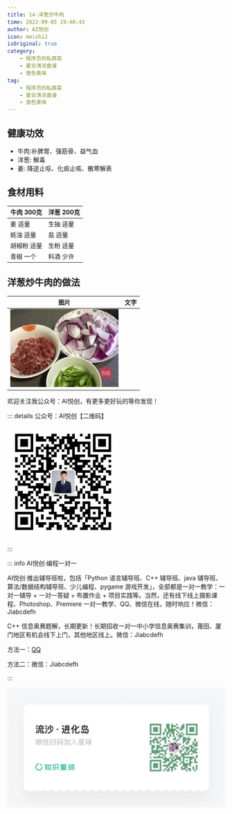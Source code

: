 ```yaml
---
title: 14-洋葱炒牛肉
time: 2022-09-05 19:40:43
author: AI悦创
icon: meishi2
isOriginal: true
category: 
    - 程序员的私房菜
    - 夏日清凉食谱
    - 食色美味
tag:
    - 程序员的私房菜
    - 夏日清凉食谱
    - 食色美味
---
```


## 健康功效

- 牛肉:补脾胃、强筋骨、益气血
- 洋葱: 解毒
- 姜: 降逆止呕、化痰止咳、散寒解表

## 食材用料

| 牛肉 300克  | 洋葱 200克 |
| ----------- | ---------- |
| 姜 适量     | 生抽 适量  |
| 蚝油 适量   | 盐 适量    |
| 胡椒粉 适量 | 生粉 适量  |
| 青椒 一个   | 料酒 少许  |

## 洋葱炒牛肉的做法

| 图片                                                         | 文字 |
| ------------------------------------------------------------ | ---- |
| ![洋葱炒牛肉的做法图解1](./14-洋葱炒牛肉.assets/MjUwX2MyOjEvM15yYjI6MS84XzE4MA.webp) |      |





欢迎关注我公众号：AI悦创，有更多更好玩的等你发现！

::: details 公众号：AI悦创【二维码】

![](/gzh.jpg)

:::

::: info AI悦创·编程一对一

AI悦创·推出辅导班啦，包括「Python 语言辅导班、C++ 辅导班、java 辅导班、算法/数据结构辅导班、少儿编程、pygame 游戏开发」，全部都是一对一教学：一对一辅导 + 一对一答疑 + 布置作业 + 项目实践等。当然，还有线下线上摄影课程、Photoshop、Premiere 一对一教学、QQ、微信在线，随时响应！微信：Jiabcdefh

C++ 信息奥赛题解，长期更新！长期招收一对一中小学信息奥赛集训，莆田、厦门地区有机会线下上门，其他地区线上。微信：Jiabcdefh

方法一：[QQ](http://wpa.qq.com/msgrd?v=3&uin=1432803776&site=qq&menu=yes)

方法二：微信：Jiabcdefh

:::

![](/zsxq.jpg)





